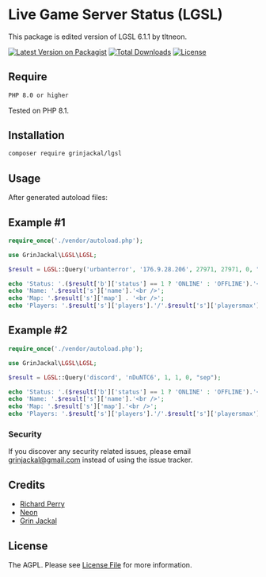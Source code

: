 # Live Game Server Status (LGSL)
This package is edited version of LGSL 6.1.1 by tltneon.

[![Latest Version on Packagist](https://img.shields.io/github/v/release/grinjackal/PHP-LGSL?display_name=tag&style=for-the-badge)](https://packagist.org/packages/grinjackal/lgsl)
[![Total Downloads](https://img.shields.io/packagist/dt/grinjackal/lgsl.svg?style=for-the-badge)](https://packagist.org/packages/grinjackal/lgsl)
[![License](https://img.shields.io/github/license/grinjackal/PHP-LGSL?style=for-the-badge)](https://github.com/grinjackal/PHP-LGSL/blob/master/LICENSE)

## Require
```bash
PHP 8.0 or higher
```
Tested on PHP 8.1.

## Installation

```bash
composer require grinjackal/lgsl
```

## Usage
After generated autoload files:

## Example #1
```php
require_once('./vendor/autoload.php');

use GrinJackal\LGSL\LGSL;

$result = LGSL::Query('urbanterror', '176.9.28.206', 27971, 27971, 0, "sep");

echo 'Status: '.($result['b']['status'] == 1 ? 'ONLINE' : 'OFFLINE').'<br />';
echo 'Name: '.$result['s']['name'].'<br />';
echo 'Map: '.$result['s']['map'] . '<br />';
echo 'Players: '.$result['s']['players'].'/'.$result['s']['playersmax'].'<br />';
```

## Example #2
```php
require_once('./vendor/autoload.php');

use GrinJackal\LGSL\LGSL;

$result = LGSL::Query('discord', 'nDuNTC6', 1, 1, 0, "sep");

echo 'Status: '.($result['b']['status'] == 1 ? 'ONLINE' : 'OFFLINE').'<br />';
echo 'Name: '.$result['s']['name'].'<br />';
echo 'Map: '.$result['s']['map'].'<br />';
echo 'Players: '.$result['s']['players'].'/'.$result['s']['playersmax'].'<br />';
```

### Security
If you discover any security related issues, please email grinjackal@gmail.com instead of using the issue tracker.

## Credits

-   [Richard Perry](http://www.greycube.com)
-   [Neon](https://github.com/tltneon/lgsl)
-   [Grin Jackal](https://github.com/grinjackal)

## License

The AGPL. Please see [License File](LICENSE) for more information.
